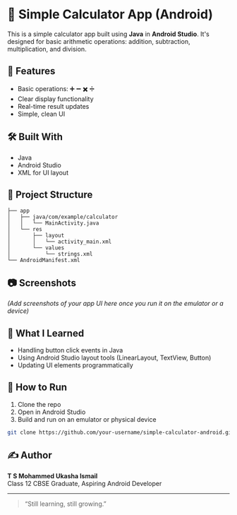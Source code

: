 
# 📱 Simple Calculator App (Android)

This is a simple calculator app built using **Java** in **Android Studio**. It's designed for basic arithmetic operations: addition, subtraction, multiplication, and division.

## 🚀 Features

- Basic operations: ➕ ➖ ✖️ ➗
- Clear display functionality
- Real-time result updates
- Simple, clean UI

## 🛠️ Built With

- Java
- Android Studio
- XML for UI layout

## 📂 Project Structure

```
├── app
│   ├── java/com/example/calculator
│   │   └── MainActivity.java
│   └── res
│       ├── layout
│       │   └── activity_main.xml
│       └── values
│           └── strings.xml
└── AndroidManifest.xml
```

## 📷 Screenshots

*(Add screenshots of your app UI here once you run it on the emulator or a device)*

## 🧠 What I Learned

- Handling button click events in Java
- Using Android Studio layout tools (LinearLayout, TextView, Button)
- Updating UI elements programmatically

## 🔧 How to Run

1. Clone the repo
2. Open in Android Studio
3. Build and run on an emulator or physical device

```bash
git clone https://github.com/your-username/simple-calculator-android.git
```

## ✍️ Author

**T S Mohammed Ukasha Ismail**  
Class 12 CBSE Graduate, Aspiring Android Developer

---

> “Still learning, still growing.”
